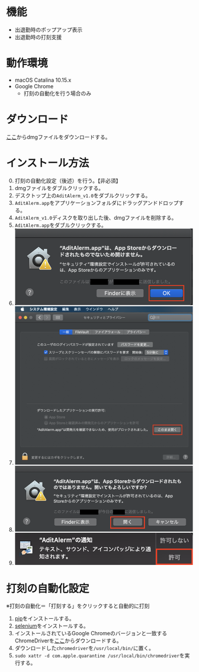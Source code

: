 # 機能

* 出退勤時のポップアップ表示
* 出退勤時の打刻支援

# 動作環境

* macOS Catalina 10.15.x
* Google Chrome
  - 打刻の自動化を行う場合のみ

# ダウンロード

[ここ](https://github.com/shota-dai/AditAlerm/releases/latest)からdmgファイルをダウンロードする。

# インストール方法

0. 打刻の自動化設定（後述）を行う。【非必須】
1. dmgファイルをダブルクリックする。
2. デスクトップ上の`AditAlerm_v1.0`をダブルクリックする。
3. `AditAlerm.app`をアプリケーションフォルダにドラッグアンドドロップする。
4. `AditAlerm_v1.0`ディスクを取り出した後、dmgファイルを削除する。
5. `AditAlerm.app`をダブルクリックする。
6. ![表示されたダイアログの`OK`ボタンをクリックする。](https://github.com/shota-dai/AditAlerm/blob/master/images/AditAlerm_UnopenableDialog.png)
7. ![システム環境設定の「セキュリティとプライバシー」の「一般」タブの`このまま開く`ボタンをクリックする。](https://github.com/shota-dai/AditAlerm/blob/master/images/AditAlerm_SystemSetting.png)
8. ![表示されたダイアログの`開く`ボタンをクリックする。](https://github.com/shota-dai/AditAlerm/blob/master/images/AditAlerm_ConfirmOpenDialog.png)
9. ![表示された通知の`許可`ボタンをクリックする。](https://github.com/shota-dai/AditAlerm/blob/master/images/AditAlerm_Notification.png)

# 打刻の自動化設定
※打刻の自動化＝「打刻する」をクリックすると自動的に打刻
1. [pip](https://pypi.org/project/pip/)をインストールする。
2. [selenium](https://selenium-python.readthedocs.io/)をインストールする。
3. インストールされているGoogle Chromeのバージョンと一致するChromeDriverを[ここ](https://chromedriver.chromium.org/downloads)からダウンロードする。
4. ダウンロードした`chromedriver`を`/usr/local/bin/`に置く。
5. `sudo xattr -d com.apple.quarantine /usr/local/bin/chromedriver`を実行する。
